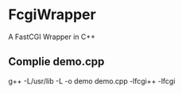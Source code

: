 # FcgiWrapper

A FastCGI Wrapper in C++

Complie demo.cpp
----------------

g++ -L/usr/lib -L<path to fcgi.h> -o demo demo.cpp -lfcgi++ -lfcgi
